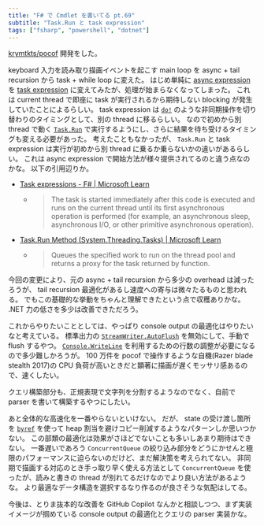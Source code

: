 ```yaml
---
title: "F# で Cmdlet を書いてる pt.69"
subtitle: "Task.Run と task expression"
tags: ["fsharp", "powershell", "dotnet"]
---
```


[krymtkts/pocof](https://github.com/krymtkts/pocof) 開発をした。

keyboard 入力を読み取り描画イベントを起こす main loop を async + tail recursion から task + while loop に変えた。
はじめ単純に [async expression](https://learn.microsoft.com/en-us/dotnet/fsharp/language-reference/async-expressions) を [task expression](https://learn.microsoft.com/en-us/dotnet/fsharp/language-reference/task-expressions) に変えてみたが、処理が始まらなくなってしまった。
これは current thread で即座に task が実行されるから期待しない blocking が発生していたことによるらしい。
task expression は [`do!`](https://learn.microsoft.com/en-us/dotnet/fsharp/language-reference/computation-expressions#do) のような非同期操作を切り替わりのタイミングとして、別の thread に移るらしい。
なので初めから別 thread で動く [`Task.Run`](https://learn.microsoft.com/en-us/dotnet/api/system.threading.tasks.task.run?view=net-9.0) で実行するようにし、さらに結果を待ち受けるタイミングも変える必要があった。
考えたこともなかったが、 `Task.Run` と task expression は実行が初めから別 thread に乗るか乗らないかの違いがあるらしい。
これは async expression で開始方法が様々提供されてるのと違う点なのかな。
以下の引用辺りか。

- [Task expressions - F# | Microsoft Learn](https://learn.microsoft.com/en-us/dotnet/fsharp/language-reference/task-expressions#syntax)
  - > The task is started immediately after this code is executed and runs on the current thread until its first asynchronous operation is performed (for example, an asynchronous sleep, asynchronous I/O, or other primitive asynchronous operation).
- [Task.Run Method (System.Threading.Tasks) | Microsoft Learn](<https://learn.microsoft.com/en-us/dotnet/api/system.threading.tasks.task.run?view=net-9.0#system-threading-tasks-task-run(system-func((system-threading-tasks-task)))>)
  - > Queues the specified work to run on the thread pool and returns a proxy for the task returned by function.

今回の変更により、元の async + tail recursion から多少の overhead は減ったろうが、 tail recursion 最適化があるし速度への寄与は微々たるものと思われる。
でもこの基礎的な挙動をちゃんと理解できたという点で収穫ありかな。
.NET 力の低さを多少は改善できただろう。

これからやりたいこととしては、やっぱり console output の最適化はやりたいなと考えている。
標準出力の [`StreamWriter.AutoFlush`](https://learn.microsoft.com/en-us/dotnet/api/system.io.streamwriter.autoflush?view=net-9.0) を無効にして、手動で flush するやつ。
[`Console.WriteLine`](https://learn.microsoft.com/en-us/dotnet/api/system.console.writeline?view=net-9.0) を利用するための行数の調整が必要になるので多少難しかろうが。
100 万件を pocof で操作するような自機(Razer blade stealth 2017)の CPU 負荷が高いときだと顕著に描画が遅くモッサリ感あるので、速くしたい。

クエリ構築部分も、正規表現で文字列を分割するようなのでなく、自前で parser を書いて構築するやつにしたい。

あと全体的な高速化を一番やらないといけない。
だが、 state の受け渡し箇所を [`byref`](https://learn.microsoft.com/en-us/dotnet/fsharp/language-reference/byrefs) を使って heap 割当を避けコピー削減するようなパターンしか思いつかない。
この部類の最適化は効果がさほどでないことも多いしあまり期待はできない。
一番遅いであろう `ConcurrentQueue` の絞り込み部分をどうにかせんと極限のパフォーマンスに迫らないのだけど、まだ解決策を考えられてない。
非同期で描画する対応のとき手っ取り早く使える方法として `ConcurrentQueue` を使ったが、読みと書きの thread が別れてるだけなのでより良い方法があるような。
より最適なデータ構造を選択するなり作るのが良さそうな気配はしてる。

今後は、とりま抜本的な改善を GitHub Copilot なんかと相談しつつ、まず実装イメージが掴めている console output の最適化とクエリの parser 実装かな。
